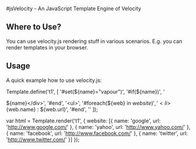 #jsVelocity - An JavaScript Template Engine of Velocity


## Where to Use?

You can use velocity.js rendering stuff in various scenarios. E.g. you can
render templates in your browser.


## Usage

A quick example how to use velocity.js:

  Template.define('t1', [
      '#set(${name}="vapour")',
      '#if(${name})',
      '<div>${name}</div>',
      '#end',
      '<ul>',
      '#foreach(${web} in ${website})',
      '<li>${web.name} : ${web.url}</li>',
      '#end',
      '</ul>'
  ]);
      
  var html = Template.render('t1', {
      website: [{
          name: 'google',
          url: 'http://www.google.com/'
      }, {
          name: 'yahoo',
          url: 'http://www.yahoo.com/'
      }, {
          name: 'facebook',
          url: 'http://www.facebook.com/'
      }, {
          name: 'twitter',
          url: 'http://www.twitter.com/'
      }]
  });

